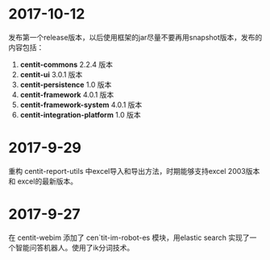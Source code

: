 # 2017-10-12
发布第一个release版本，以后使用框架的jar尽量不要再用snapshot版本，发布的内容包括：
1. **centit-commons** 2.2.4 版本
2. **centit-ui** 3.0.1 版本
3. **centit-persistence**  1.0 版本
4. **centit-framework** 4.0.1 版本 
5. **centit-framework-system** 4.0.1 版本
6. **centit-integration-platform**  1.0 版本

# 2017-9-29 
重构 centit-report-utils 中excel导入和导出方法，时期能够支持excel 2003版本和 excel的最新版本。

# 2017-9-27
在 centit-webim 添加了 cen`tit-im-robot-es 模块，用elastic search 实现了一个智能问答机器人。使用了ik分词技术。